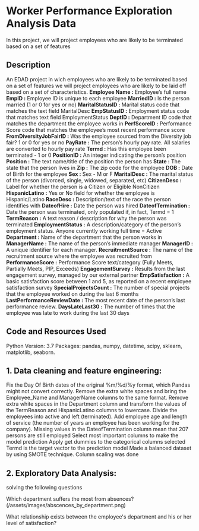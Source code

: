 # Worker Performance Exploration Analysis Data

In this project, we will project employees who are likely to be terminated based on a set of features
## Description

An EDAD project in wich  employees who are likely to be terminated based on a set of features we will project employees who are likely to be laid off based on a set of characteristics.
**Employee Name :** Employee’s full name
**EmpID :** Employee ID is unique to each employee
**MarriedID :** Is the person married (1 or 0 for yes or no)
**MaritalStatusID :** Marital status code that matches the text field MaritalDesc
**EmpStatusID :** Employment status code that matches text field EmploymentStatus
**DeptID :** Department ID code that matches the department the employee works in
**PerfScoreID :** Performance Score code that matches the employee’s most recent performance score
**FromDiversityJobFairID :** Was the employee sourced from the Diversity job fair? 1 or 0 for yes or no
**PayRate :** The person’s hourly pay rate. All salaries are converted to hourly pay rate
**Termd :** Has this employee been terminated - 1 or 0
**PositionID :** An integer indicating the person’s position
**Position :** The text name/title of the position the person has
**State :** The state that the person lives in
**Zip :** The zip code for the employee
**DOB :** Date of Birth for the employee
**Sex :** Sex - M or F
**MaritalDesc :** The marital status of the person (divorced, single, widowed, separated, etc)
**CitizenDesc :** Label for whether the person is a Citizen or Eligible NonCitizen
**HispanicLatino :** Yes or No field for whether the employee is Hispanic/Latino
**RaceDesc :** Description/text of the race the person identifies with
**DateofHire :** Date the person was hired
**DateofTermination :** Date the person was terminated, only populated if, in fact, Termd = 1
**TermReason :** A text reason / description for why the person was terminated
**EmploymentStatus :** A description/category of the person’s employment status. Anyone currently working full time = Active
**Department :** Name of the department that the person works in
**ManagerName :** The name of the person’s immediate manager
**ManagerID :** A unique identifier for each manager.
**RecruitmentSource :** The name of the recruitment source where the employee was recruited from
**PerformanceScore :** Performance Score text/category (Fully Meets, Partially Meets, PIP, Exceeds)
**EngagementSurvey :**  Results from the last engagement survey, managed by our external partner
**EmpSatisfaction :** A basic satisfaction score between 1 and 5, as reported on a recent employee satisfaction survey
**SpecialProjectsCount :** The number of special projects that the employee worked on during the last 6 months
**LastPerformanceReviewDate :** The most recent date of the person’s last performance review.
**DaysLateLast30 :** The number of times that the employee was late to work during the last 30 days


## Code and Resources Used

Python Version: 3.7 Packages: pandas, numpy, datetime, scipy, sklearn, matplotlib, seaborn.

## 1. Data cleaning and feature engineering:

Fix the Day Of Birth dates of the original %m/%d/%y format, which Pandas might not convert correctly.
Remove the extra white spaces and bring the Employee_Name and ManagerName columns to the same format.
Remove extra white spaces in the Department column and transform the values of the TermReason and HispanicLatino columns to lowercase.
Divide the employees into active and left (terminated). 
Add employee age and length of service (the number of years an employee has been working for the company).
Missing values in the DateofTermination column mean that 207 persons are still employed
Select most important columns to make the model prediction
Apply get dummies to the categorical columns selected
Termd is the target vector to the prediction model
Made a balanced dataset by using SMOTE technique.
Column scaling was done

## 2. Exploratory Data Analysis:

solving the following questions

Which department suffers the most from absences?
(/assets/images/abscences_by_department.png)


What relationship exists between the employee's department and his or her level of satisfaction?


